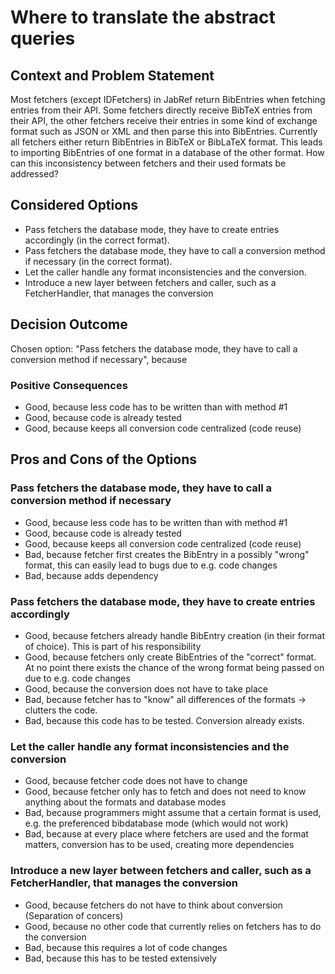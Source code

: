 # Where to translate the abstract queries

## Context and Problem Statement

Most fetchers (except IDFetchers) in JabRef return BibEntries when fetching entries from their API.
Some fetchers directly receive BibTeX entries from their API, the other fetchers receive their entries in some kind of exchange format such as JSON or XML and then parse this into BibEntries.
Currently all fetchers either return BibEntries in BibTeX or BibLaTeX format.
This leads to importing BibEntries of one format in a database of the other format. 
How can this inconsistency between fetchers and their used formats be addressed?

## Considered Options

* Pass fetchers the database mode, they have to create entries accordingly (in the correct format).
* Pass fetchers the database mode, they have to call a conversion method if necessary (in the correct format).
* Let the caller handle any format inconsistencies and the conversion.
* Introduce a new layer between fetchers and caller, such as a FetcherHandler, that manages the conversion

## Decision Outcome

Chosen option: "Pass fetchers the database mode, they have to call a conversion method if necessary", because

### Positive Consequences

* Good, because less code has to be written than with method #1
* Good, because code is already tested
* Good, because keeps all conversion code centralized (code reuse)

## Pros and Cons of the Options

### Pass fetchers the database mode, they have to call a conversion method if necessary

* Good, because less code has to be written than with method #1
* Good, because code is already tested
* Good, because keeps all conversion code centralized (code reuse)
* Bad, because fetcher first creates the BibEntry in a possibly "wrong" format, this can easily lead to bugs due to e.g. code changes
* Bad, because adds dependency

### Pass fetchers the database mode, they have to create entries accordingly

* Good, because fetchers already handle BibEntry creation (in their format of choice). This is part of his responsibility
* Good, because fetchers only create BibEntries of the "correct" format. At no point there exists the chance of the wrong format being passed on due to e.g. code changes
* Good, because the conversion does not have to take place
* Bad, because fetcher has to "know" all differences of the formats -> clutters the code.
* Bad, because this code has to be tested. Conversion already exists.

### Let the caller handle any format inconsistencies and the conversion

* Good, because fetcher code does not have to change
* Good, because fetcher only has to fetch and does not need to know anything about the formats and database modes
* Bad, because programmers might assume that a certain format is used, e.g. the preferenced bibdatabase mode (which would not work)
* Bad, because at every place where fetchers are used and the format matters, conversion has to be used, creating more dependencies

### Introduce a new layer between fetchers and caller, such as a FetcherHandler, that manages the conversion

* Good, because fetchers do not have to think about conversion (Separation of concers)
* Good, because no other code that currently relies on fetchers has to do the conversion
* Bad, because this requires a lot of code changes
* Bad, because this has to be tested extensively
